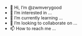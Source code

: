 - 👋 Hi, I’m @zwmverygood
- 👀 I’m interested in ...
- 🌱 I’m currently learning ...
- 💞️ I’m looking to collaborate on ...
- 📫 How to reach me ...

<!---
zwmverygood/zwmverygood is a ✨ special ✨ repository because its `README.md` (this file) appears on your GitHub profile.
You can click the Preview link to take a look at your changes.
--->
